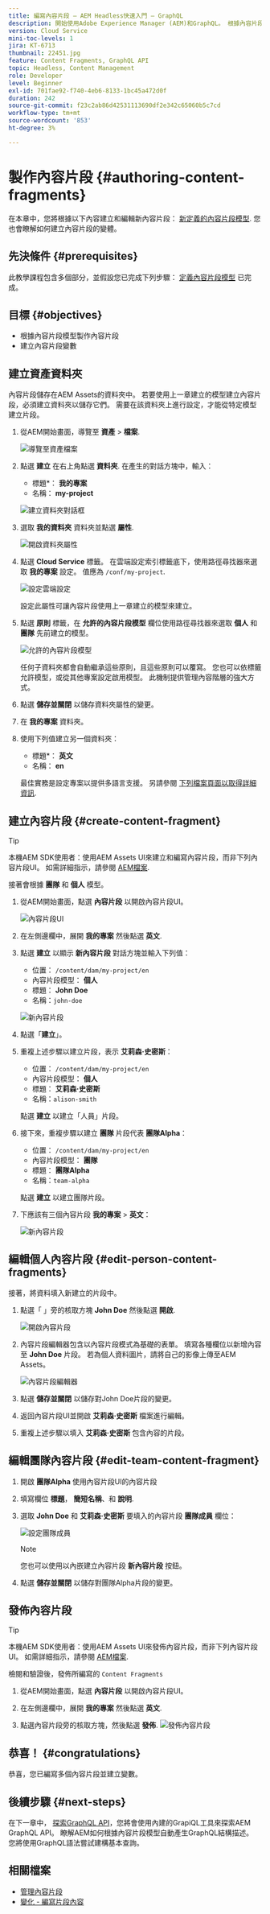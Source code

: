 ```yaml
---
title: 編寫內容片段 — AEM Headless快速入門 — GraphQL
description: 開始使用Adobe Experience Manager (AEM)和GraphQL。 根據內容片段模型建立及編輯新內容片段。 瞭解如何建立內容片段的變體。
version: Cloud Service
mini-toc-levels: 1
jira: KT-6713
thumbnail: 22451.jpg
feature: Content Fragments, GraphQL API
topic: Headless, Content Management
role: Developer
level: Beginner
exl-id: 701fae92-f740-4eb6-8133-1bc45a472d0f
duration: 242
source-git-commit: f23c2ab86d42531113690df2e342c65060b5c7cd
workflow-type: tm+mt
source-wordcount: '853'
ht-degree: 3%

---
```


# 製作內容片段 {#authoring-content-fragments}

在本章中，您將根據以下內容建立和編輯新內容片段： [新定義的內容片段模型](./content-fragment-models.md). 您也會瞭解如何建立內容片段的變體。

## 先決條件 {#prerequisites}

此教學課程包含多個部分，並假設您已完成下列步驟： [定義內容片段模型](./content-fragment-models.md) 已完成。

## 目標 {#objectives}

* 根據內容片段模型製作內容片段
* 建立內容片段變數

## 建立資產資料夾

內容片段儲存在AEM Assets的資料夾中。 若要使用上一章建立的模型建立內容片段，必須建立資料夾以儲存它們。 需要在該資料夾上進行設定，才能從特定模型建立片段。

1. 從AEM開始畫面，導覽至 **資產** > **檔案**.

   ![導覽至資產檔案](assets/author-content-fragments/navigate-assets-files.png)

1. 點選 **建立** 在右上角點選 **資料夾**. 在產生的對話方塊中，輸入：

   * 標題*： **我的專案**
   * 名稱： **my-project**

   ![建立資料夾對話框](assets/author-content-fragments/create-folder-dialog.png)

1. 選取 **我的資料夾** 資料夾並點選 **屬性**.

   ![開啟資料夾屬性](assets/author-content-fragments/open-folder-properties.png)

1. 點選 **Cloud Service** 標籤。 在雲端設定索引標籤底下，使用路徑尋找器來選取 **我的專案** 設定。 值應為 `/conf/my-project`.

   ![設定雲端設定](assets/author-content-fragments/set-cloud-config-my-project.png)

   設定此屬性可讓內容片段使用上一章建立的模型來建立。

1. 點選 **原則** 標籤，在 **允許的內容片段模型** 欄位使用路徑尋找器來選取 **個人** 和 **團隊** 先前建立的模型。

   ![允許的內容片段模型](assets/author-content-fragments/allowed-content-fragment-models.png)

   任何子資料夾都會自動繼承這些原則，且這些原則可以覆寫。 您也可以依標籤允許模型，或從其他專案設定啟用模型。 此機制提供管理內容階層的強大方式。

1. 點選 **儲存並關閉** 以儲存資料夾屬性的變更。

1. 在 **我的專案** 資料夾。

1. 使用下列值建立另一個資料夾：

   * 標題*： **英文**
   * 名稱： **en**

   最佳實務是設定專案以提供多語言支援。 另請參閱 [下列檔案頁面以取得詳細資訊](https://experienceleague.adobe.com/docs/experience-manager-cloud-service/content/assets/admin/translate-assets.html).


## 建立內容片段 {#create-content-fragment}

>[!TIP]
>
>本機AEM SDK使用者：使用AEM Assets UI來建立和編寫內容片段，而非下列內容片段UI。 如需詳細指示，請參閱 [AEM檔案](https://experienceleague.adobe.com/docs/experience-manager-cloud-service/content/assets/content-fragments/content-fragments-managing.html).

接著會根據 **團隊** 和 **個人** 模型。

1. 從AEM開始畫面，點選 **內容片段** 以開啟內容片段UI。

   ![內容片段UI](assets/author-content-fragments/cf-fragment-ui.png)

1. 在左側邊欄中，展開 **我的專案** 然後點選 **英文**.
1. 點選 **建立** 以顯示 **新內容片段** 對話方塊並輸入下列值：

   * 位置： `/content/dam/my-project/en`
   * 內容片段模型： **個人**
   * 標題： **John Doe**
   * 名稱：`john-doe`

   ![新內容片段](assets/author-content-fragments/new-content-fragment-john-doe.png)
1. 點選「**建立**」。
1. 重複上述步驟以建立片段，表示 **艾莉森·史密斯**：

   * 位置： `/content/dam/my-project/en`
   * 內容片段模型： **個人**
   * 標題： **艾莉森·史密斯**
   * 名稱：`alison-smith`

   點選 **建立** 以建立「人員」片段。

1. 接下來，重複步驟以建立 **團隊** 片段代表 **團隊Alpha**：

   * 位置： `/content/dam/my-project/en`
   * 內容片段模型： **團隊**
   * 標題： **團隊Alpha**
   * 名稱：`team-alpha`

   點選 **建立** 以建立團隊片段。

1. 下應該有三個內容片段 **我的專案** > **英文**：

   ![新內容片段](assets/author-content-fragments/new-content-fragments.png)

## 編輯個人內容片段 {#edit-person-content-fragments}

接著，將資料填入新建立的片段中。

1. 點選「 」旁的核取方塊 **John Doe** 然後點選 **開啟**.

   ![開啟內容片段](assets/author-content-fragments/open-fragment-for-editing.png)

1. 內容片段編輯器包含以內容片段模式為基礎的表單。 填寫各種欄位以新增內容至 **John Doe** 片段。 若為個人資料圖片，請將自己的影像上傳至AEM Assets。

   ![內容片段編輯器](assets/author-content-fragments/content-fragment-editor-jd.png)

1. 點選 **儲存並關閉** 以儲存對John Doe片段的變更。
1. 返回內容片段UI並開啟 **艾莉森·史密斯** 檔案進行編輯。
1. 重複上述步驟以填入 **艾莉森·史密斯** 包含內容的片段。

## 編輯團隊內容片段 {#edit-team-content-fragment}

1. 開啟 **團隊Alpha** 使用內容片段UI的內容片段
1. 填寫欄位 **標題**， **簡短名稱**、和 **說明**.
1. 選取 **John Doe** 和 **艾莉森·史密斯** 要填入的內容片段 **團隊成員** 欄位：

   ![設定團隊成員](assets/author-content-fragments/select-team-members.png)

   >[!NOTE]
   >
   >您也可以使用以內嵌建立內容片段 **新內容片段** 按鈕。

1. 點選 **儲存並關閉** 以儲存對團隊Alpha片段的變更。

## 發佈內容片段

>[!TIP]
>
>本機AEM SDK使用者：使用AEM Assets UI來發佈內容片段，而非下列內容片段UI。 如需詳細指示，請參閱 [AEM檔案](https://experienceleague.adobe.com/docs/experience-manager-cloud-service/content/assets/content-fragments/content-fragments-managing.html#publishing-and-referencing-a-fragment).

檢閱和驗證後，發佈所編寫的 `Content Fragments`

1. 從AEM開始畫面，點選 **內容片段** 以開啟內容片段UI。

1. 在左側邊欄中，展開 **我的專案** 然後點選 **英文**.

1. 點選內容片段旁的核取方塊，然後點選 **發佈**.
   ![發佈內容片段](assets/author-content-fragments/publish-content-fragment.png)

## 恭喜！ {#congratulations}

恭喜，您已編寫多個內容片段並建立變數。

## 後續步驟 {#next-steps}

在下一章中， [探索GraphQL API](explore-graphql-api.md)，您將會使用內建的GrapiQL工具來探索AEM GraphQL API。 瞭解AEM如何根據內容片段模型自動產生GraphQL結構描述。 您將使用GraphQL語法嘗試建構基本查詢。

## 相關檔案

* [管理內容片段](https://experienceleague.adobe.com/docs/experience-manager-cloud-service/content/assets/content-fragments/content-fragments-managing.html)
* [變化 - 編寫片段內容](https://experienceleague.adobe.com/docs/experience-manager-cloud-service/content/assets/content-fragments/content-fragments-variations.html)

